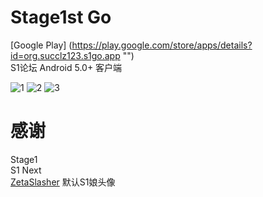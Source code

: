 # Stage1st Go

[Google Play]
(https://play.google.com/store/apps/details?id=org.succlz123.s1go.app "")  
S1论坛 Android 5.0+ 客户端  

![1](https://github.com/succlz123/S1-Go/blob/master/screenshot/1.jpg "")
![2](https://github.com/succlz123/S1-Go/blob/master/screenshot/2.jpg "")
![3](https://github.com/succlz123/S1-Go/blob/master/screenshot/3.jpg "")

# 感谢

Stage1  
S1 Next  
[ZetaSlasher](http://bbs.saraba1st.com/2b/space-uid-142441.html "") 默认S1娘头像
